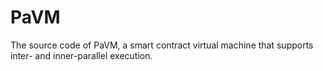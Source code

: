 # PaVM
The source code of PaVM, a smart contract virtual machine that supports inter- and inner-parallel execution.
